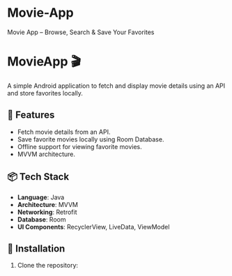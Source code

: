 # Movie-App
Movie App – Browse, Search &amp; Save Your Favorites 
# MovieApp 🎬

A simple Android application to fetch and display movie details using an API and store favorites locally.

## 📌 Features
- Fetch movie details from an API.
- Save favorite movies locally using Room Database.
- Offline support for viewing favorite movies.
-  MVVM architecture.

 

## 📦 Tech Stack
- **Language**: Java
- **Architecture**: MVVM
- **Networking**: Retrofit
- **Database**: Room
- **UI Components**: RecyclerView, LiveData, ViewModel

## 🚀 Installation
1. Clone the repository:
   ```sh
   
